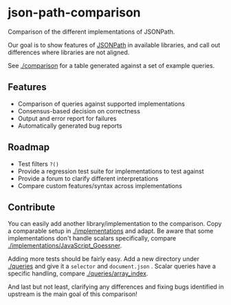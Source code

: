 # json-path-comparison
Comparison of the different implementations of JSONPath.

Our goal is to show features of [JSONPath](https://goessner.net/articles/JsonPath/)
in available libraries, and call out differences where libraries are not aligned.

See [./comparison](./comparison) for a table generated against a set of example queries.

## Features
- Comparison of queries against supported implementations
- Consensus-based decision on correctness
- Output and error report for failures
- Automatically generated bug reports

## Roadmap

- Test filters `?()`
- Provide a regression test suite for implementations to test against
- Provide a forum to clarify different interpretations
- Compare custom features/syntax across implementations

## Contribute

You can easily add another library/implementation to the comparison. Copy a comparable setup in [./implementations](./implementations) and adapt. Be aware that some implementations don't handle scalars specifically, compare [./implementations/JavaScript_Goessner](./implementations/JavaScript_Goessner).

Adding more tests should be fairly easy. Add a new directory under [./queries](./queries) and give it a `selector` and `document.json`
. Scalar queries have a specific handling, compare [./queries/array_index](./queries/array_index).

And last but not least, clarifying any differences and fixing bugs identified in upstream is the main goal of this comparison!
